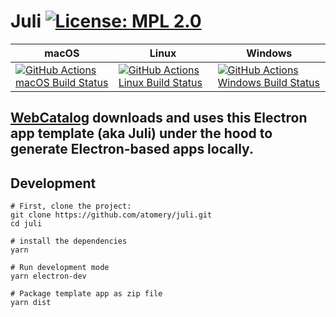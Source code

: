# Juli [![License: MPL 2.0](https://img.shields.io/badge/License-MPL%202.0-brightgreen.svg)](LICENSE)

|macOS|Linux|Windows|
|---|---|---|
|[![GitHub Actions macOS Build Status](https://github.com/atomery/juli/workflows/macOS/badge.svg)](https://github.com/atomery/juli/actions?query=workflow%3AmacOS)|[![GitHub Actions Linux Build Status](https://github.com/atomery/juli/workflows/Linux/badge.svg)](https://github.com/atomery/juli/actions?query=workflow%3ALinux)|[![GitHub Actions Windows Build Status](https://github.com/atomery/juli/workflows/Windows/badge.svg)](https://github.com/atomery/juli/actions?query=workflow%3AWindows)|

[WebCatalog](https://webcatalog.app) downloads and uses this Electron app template (aka Juli) under the hood to generate Electron-based apps locally.
---

## Development
```
# First, clone the project:
git clone https://github.com/atomery/juli.git
cd juli

# install the dependencies
yarn

# Run development mode
yarn electron-dev

# Package template app as zip file
yarn dist
```